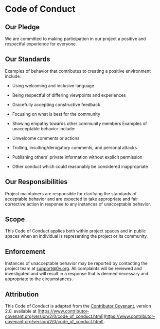 # Code of Conduct

## Our Pledge

We are committed to making participation in our project a positive and respectful experience for everyone.

## Our Standards

Examples of behavior that contributes to creating a positive environment include:

- Using welcoming and inclusive language
- Being respectful of differing viewpoints and experiences
- Gracefully accepting constructive feedback
- Focusing on what is best for the community
- Showing empathy towards other community members
  Examples of unacceptable behavior include:

- Unwelcome comments or actions
- Trolling, insulting/derogatory comments, and personal attacks
- Publishing others' private information without explicit permission
- Other conduct which could reasonably be considered inappropriate

## Our Responsibilities

Project maintainers are responsible for clarifying the standards of acceptable behavior and are expected
to take appropriate and fair corrective action in response to any instances of unacceptable behavior.

## Scope

This Code of Conduct applies both within project spaces and in public spaces when an individual is
representing the project or its community.

## Enforcement

Instances of unacceptable behavior may be reported by contacting the project team at support@0v.org.
All complaints will be reviewed and investigated and will result in a response that is deemed necessary
and appropriate to the circumstances.

## Attribution

This Code of Conduct is adapted from the [Contributor Covenant](https://www.contributor-covenant.org/),
version 2.0, available at
[https://www.contributor-covenant.org/version/2/0/code_of_conduct.html](https://www.contributor-covenant.org/version/2/0/code_of_conduct.html).
